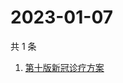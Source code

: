 # 2023-01-07

共 1 条

<!-- BEGIN ZHIHUSEARCH -->
<!-- 最后更新时间 Sat Jan 07 2023 05:06:15 GMT+0800 (China Standard Time) -->
1. [第十版新冠诊疗方案](https://www.zhihu.com/search?q=第十版新冠诊疗方案)
<!-- END ZHIHUSEARCH -->
